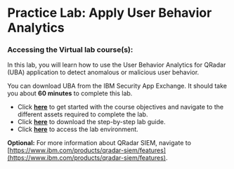 # Practice Lab: Apply User Behavior Analytics

### Accessing the Virtual lab course(s):

In this lab, you will learn how to use the User Behavior Analytics for QRadar (UBA) application to detect anomalous or malicious user behavior.

You can download UBA from the IBM Security App Exchange. It should take you about **60 minutes** to complete this lab.

* Click [**here**](https://learn.ibm.com/course/view.php?id=15310) to get started with the course objectives and navigate to the different assets required to complete the lab.
* Click [**here**](https://learn.ibm.com/mod/resource/view.php?id=283132) to download the step-by-step lab guide.
* Click [**here**](https://learn.ibm.com/mod/scorm/view.php?id=283133) to access the lab environment.

**Optional:** For more information about QRadar SIEM, navigate to [https://www.ibm.com/products/qradar-siem/features](https://www.ibm.com/products/qradar-siem/features).
